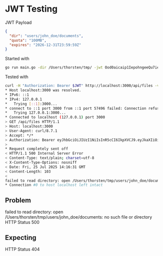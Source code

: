 # JWT Testing

JWT Payload
```json
{
  "dir": "users/john_doe/documents",
  "quota": "100MB",
  "expires": "2026-12-31T23:59:59Z"
}
```

Started with
```bash
go run main.go -dir /Users/thorsten/tmp/ -jwt Ood0aicaip1IepohngeeQu7ieghub2theeleiV9gohr8LejiaXah8eetho8eF9daethieJengi6Voo9oeRootohphoh2eiroh1lei7tahGha2Wei7aphoav0ohghiuQueeYau7fahdeet8aix5Zu5iet4leyoh1shoowiutohwa1phizier8aph6eLae9shei7mai1oojiengeeTh5EizaeTing6aaRah7ep1ihip2iez0no2no5Eequ1zeew0Lu
```

Tested with
```bash
curl -H "Authorization: Bearer $JWT" http://localhost:3000/api/files -v
* Host localhost:3000 was resolved.
* IPv6: ::1
* IPv4: 127.0.0.1
*   Trying [::1]:3000...
* connect to ::1 port 3000 from ::1 port 57496 failed: Connection refused
*   Trying 127.0.0.1:3000...
* Connected to localhost (127.0.0.1) port 3000
> GET /api/files HTTP/1.1
> Host: localhost:3000
> User-Agent: curl/8.7.1
> Accept: */*
> Authorization: Bearer eyJhbGciOiJIUzI1NiIsInR5cCI6IkpXVCJ9.eyJkaXIiOiJ1c2Vycy9qb2huX2RvZS9kb2N1bWVudHMiLCJxdW90YSI6IjEwME1CIiwiZXhwaXJlcyI6IjIwMjYtMTItMzFUMjM6NTk6NTlaIn0.2HRVRhOXp-QnP_gjxq4ViYAFMufgwCLg2o29J9MSFac
> 
* Request completely sent off
< HTTP/1.1 500 Internal Server Error
< Content-Type: text/plain; charset=utf-8
< X-Content-Type-Options: nosniff
< Date: Fri, 25 Jul 2025 14:16:31 GMT
< Content-Length: 103
< 
failed to read directory: open /Users/thorsten/tmp/users/john_doe/documents: no such file or directory
* Connection #0 to host localhost left intact
```

## Problem
failed to read directory: open /Users/thorsten/tmp/users/john_doe/documents: no such file or directory
HTTP Status 500

## Expecting 
HTTP Status 404